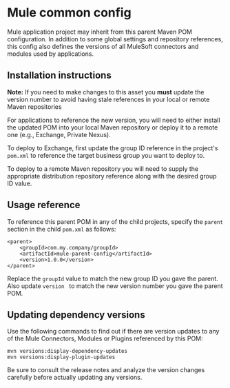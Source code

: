 # Mule common config

Mule application project may inherit from this parent Maven POM configuration. In 
addition to some global settings and repository references, this config also 
defines the versions of all MuleSoft connectors and modules used by 
applications.

## Installation instructions

**Note:** If you need to make changes to this asset you **must** update the 
version number to avoid having stale references in your local or remote 
Maven repositories

For applications to reference the new version, you will need to either install 
the updated POM into your local Maven repository or deploy it to a remote
one (e.g., Exchange, Private Nexus).

To deploy to Exchange, first update the group ID reference in the project's `pom.xml` 
to reference the target business group you want to deploy to.

To deploy to a remote Maven repository you will need to supply the appropriate
distribution repository reference along with the desired group ID value.

## Usage reference

To reference this parent POM in any of the child projects, specify the `parent`
section in the child `pom.xml` as follows:
```
<parent>
    <groupId>com.my.company/groupId>
    <artifactId>mule-parent-config</artifactId>
    <version>1.0.0</version>
</parent>
```
Replace the `groupId` value to match the new group ID you gave the parent. Also 
update `version ` to match the new version number you gave the parent POM.

## Updating dependency versions

Use the following commands to find out if there are version updates to any of the 
Mule Connectors, Modules or Plugins referenced by this POM:
```
mvn versions:display-dependency-updates
mvn versions:display-plugin-updates
```
Be sure to consult the release notes and analyze the version changes carefully 
before actually updating any versions.
